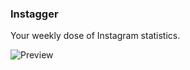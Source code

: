 ### Instagger

Your weekly dose of Instagram statistics.

![Preview](http://f.cl.ly/items/1R3T1w2H2b3s0P1F1b1J/Instagger.png)
